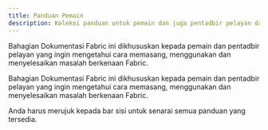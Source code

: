 ```yaml
---
title: Panduan Pemain
description: Koleksi panduan untuk pemain dan juga pentadbir pelayan dalam memasang dan menggunakan Fabric.
---
```


Bahagian Dokumentasi Fabric ini dikhususkan kepada pemain dan pentadbir pelayan yang ingin mengetahui cara memasang, menggunakan dan menyelesaikan masalah berkenaan Fabric.

Bahagian Dokumentasi Fabric ini dikhususkan kepada pemain dan pentadbir pelayan yang ingin mengetahui cara memasang, menggunakan dan menyelesaikan masalah berkenaan Fabric.

Anda harus merujuk kepada bar sisi untuk senarai semua panduan yang tersedia.
